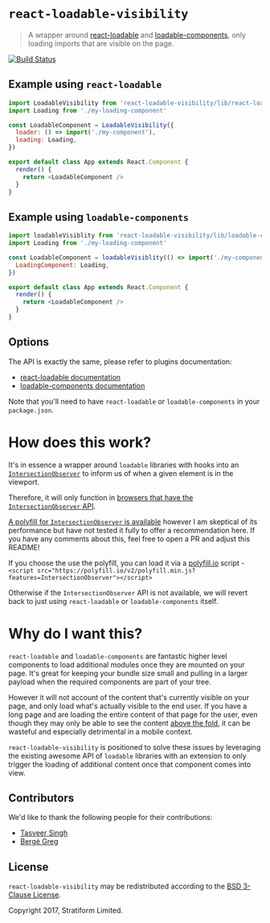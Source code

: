 # `react-loadable-visibility`

> A wrapper around [react-loadable](https://github.com/thejameskyle/react-loadable) and [loadable-components](https://github.com/smooth-code/loadable-components), only loading imports that are visible on the page.

[![Build Status](https://travis-ci.org/stratiformltd/react-loadable-visibility.svg?branch=master)](https://travis-ci.org/stratiformltd/react-loadable-visibility)

## Example using `react-loadable`

```js
import LoadableVisibility from 'react-loadable-visibility/lib/react-loadable'
import Loading from './my-loading-component'

const LoadableComponent = LoadableVisibility({
  loader: () => import('./my-component'),
  loading: Loading,
})

export default class App extends React.Component {
  render() {
    return <LoadableComponent />
  }
}
```

## Example using `loadable-components`

```js
import loadableVisiblity from 'react-loadable-visibility/lib/loadable-components'
import Loading from './my-loading-component'

const LoadableComponent = loadableVisiblity(() => import('./my-component'), {
  LoadingComponent: Loading,
})

export default class App extends React.Component {
  render() {
    return <LoadableComponent />
  }
}
```

## Options

The API is exactly the same, please refer to plugins documentation:

- [react-loadable documentation](https://github.com/thejameskyle/react-loadable#guide)
- [loadable-components documentation](https://github.com/smooth-code/loadable-components#getting-started)

Note that you'll need to have `react-loadable` or `loadable-components` in your `package.json`.

# How does this work?

It's in essence a wrapper around `loadable` libraries with hooks into an [`IntersectionObserver`](https://developer.mozilla.org/en-US/docs/Web/API/Intersection_Observer_API) to inform us of when a given element is in the viewport.

Therefore, it will only function in [browsers that have the `IntersectionObserver` API](http://caniuse.com/#feat=intersectionobserver).

[A polyfill for `IntersectionObserver` is available](https://github.com/WICG/IntersectionObserver/tree/gh-pages/polyfill) however I am skeptical of its performance but have not tested it fully to offer a recommendation here. If you have any comments about this, feel free to open a PR and adjust this README!

If you choose the use the polyfill, you can load it via a [polyfill.io](https://cdn.polyfill.io/v2/docs/) script - `<script src="https://polyfill.io/v2/polyfill.min.js?features=IntersectionObserver"></script>`

Otherwise if the `IntersectionObserver` API is not available, we will revert back to just using `react-loadable` or `loadable-components` itself.

# Why do I want this?

`react-loadable` and `loadable-components` are fantastic higher level components to load additional modules once they are mounted on your page. It's great for keeping your bundle size small and pulling in a larger payload when the required components are part of your tree.

However it will not account of the content that's currently visible on your page, and only load what's actually visible to the end user. If you have a long page and are loading the entire content of that page for the user, even though they may only be able to see the content [above the fold](https://www.optimizely.com/optimization-glossary/above-the-fold/), it can be wasteful and especially detrimental in a mobile context.

`react-loadable-visibility` is positioned to solve these issues by leveraging the existing awesome API of `loadable` libraries with an extension to only trigger the loading of additional content once that component comes into view.

## Contributors

We'd like to thank the following people for their contributions:

- [Tasveer Singh](https://twitter.com/tazsingh)
- [Bergé Greg](https://twitter.com/neoziro)

## License

`react-loadable-visibility` may be redistributed according to the [BSD 3-Clause License](LICENSE).

Copyright 2017, Stratiform Limited.
